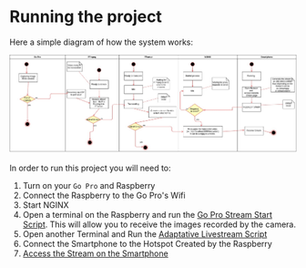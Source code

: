 # Running the project

Here a simple diagram of how the system works:

![Overview](../images/UML_NGINX.jpeg)

In order to run this project you will need to:

1. Turn on your `Go Pro` and Raspberry
2. Connect the Raspberry to the Go Pro's Wifi
3. Start NGINX 
4. Open a terminal on the Raspberry and run the [Go Pro Stream Start Script](./GoPro.md). This will allow you to 
receive the images recorded by the camera.
5. Open another Terminal and Run the [Adaptative Livestream Script](./Livestream.md)
6. Connect the Smartphone to the Hotspot Created by the Raspberry
2. [Access the Stream on the Smartphone](./Test.md)

